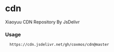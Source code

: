 # cdn
Xiaoyuu CDN Repository By JsDelivr
### Usage
```
  https://cdn.jsdelivr.net/gh/coxmos/cdn@master
```

